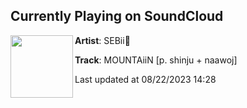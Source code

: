 ## Currently Playing on SoundCloud

[<img align="left" width="100" src="https://i1.sndcdn.com/artworks-iapCHyySeJjcC8t1-p1pGAA-t500x500.jpg">](https://soundcloud.com/sebseb122/mountaiin)

**Artist**: SEBii💫 

**Track**: MOUNTAiiN [p. shinju + naawoj]

Last updated at 08/22/2023 14:28
